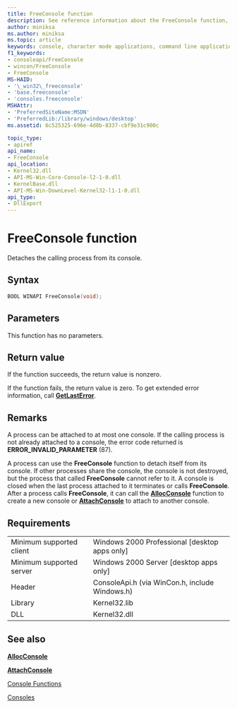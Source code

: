 ```yaml
---
title: FreeConsole function
description: See reference information about the FreeConsole function, which detaches the calling process from its console.
author: miniksa
ms.author: miniksa
ms.topic: article
keywords: console, character mode applications, command line applications, terminal applications, console api
f1_keywords:
- consoleapi/FreeConsole
- wincon/FreeConsole
- FreeConsole
MS-HAID:
- '\_win32\_freeconsole'
- 'base.freeconsole'
- 'consoles.freeconsole'
MSHAttr:
- 'PreferredSiteName:MSDN'
- 'PreferredLib:/library/windows/desktop'
ms.assetid: 6c525325-696e-4d8b-8337-cbf9e31c900c

topic_type:
- apiref
api_name:
- FreeConsole
api_location:
- Kernel32.dll
- API-MS-Win-Core-Console-l2-1-0.dll
- KernelBase.dll
- API-MS-Win-DownLevel-Kernel32-l1-1-0.dll
api_type:
- DllExport
---
```


# FreeConsole function

Detaches the calling process from its console.

## Syntax

```C
BOOL WINAPI FreeConsole(void);
```

## Parameters

This function has no parameters.

## Return value

If the function succeeds, the return value is nonzero.

If the function fails, the return value is zero. To get extended error information, call [**GetLastError**](https://msdn.microsoft.com/library/windows/desktop/ms679360).

## Remarks

A process can be attached to at most one console. If the calling process is not already attached to a console, the error code returned is **ERROR\_INVALID\_PARAMETER** (87).

A process can use the **FreeConsole** function to detach itself from its console. If other processes share the console, the console is not destroyed, but the process that called **FreeConsole** cannot refer to it. A console is closed when the last process attached to it terminates or calls **FreeConsole**. After a process calls **FreeConsole**, it can call the [**AllocConsole**](allocconsole.md) function to create a new console or [**AttachConsole**](attachconsole.md) to attach to another console.

## Requirements

| | |
|-|-|
| Minimum supported client | Windows 2000 Professional \[desktop apps only\] |
| Minimum supported server | Windows 2000 Server \[desktop apps only\] |
| Header | ConsoleApi.h (via WinCon.h, include Windows.h) |
| Library | Kernel32.lib |
| DLL | Kernel32.dll |

## See also

[**AllocConsole**](allocconsole.md)

[**AttachConsole**](attachconsole.md)

[Console Functions](console-functions.md)

[Consoles](consoles.md)
